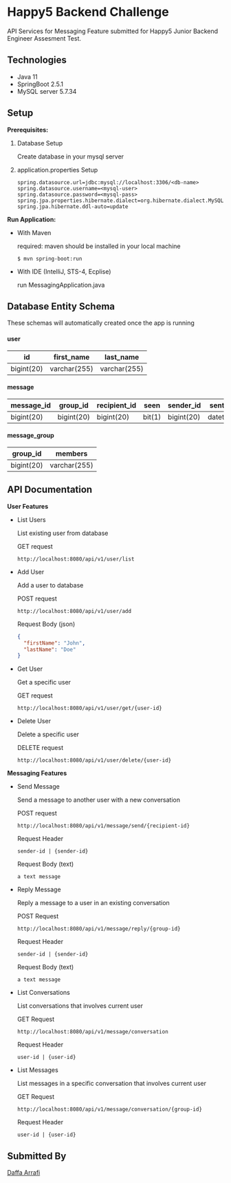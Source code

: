# Happy5 Backend Challenge

API Services for Messaging Feature submitted for Happy5 Junior Backend Engineer Assesment Test.

## Technologies

- Java 11
- SpringBoot 2.5.1
- MySQL server 5.7.34

## Setup

**Prerequisites:**

1. Database Setup

   Create database in your mysql server

2. application.properties Setup

   ```properties
   spring.datasource.url=jdbc:mysql://localhost:3306/<db-name>
   spring.datasource.username=<mysql-user>
   spring.datasource.password=<mysql-pass>
   spring.jpa.properties.hibernate.dialect=org.hibernate.dialect.MySQL5InnoDBDialect
   spring.jpa.hibernate.ddl-auto=update
   ```

**Run Application:**

- With Maven

  required: maven should be installed in your local machine

  ```
  $ mvn spring-boot:run
  ```

- With IDE (IntelliJ, STS-4, Ecplise)

  run MessagingApplication.java

## Database Entity Schema

These schemas will automatically created once the app is running

#### **user**

| id         | first_name   | last_name    |
| ---------- | ------------ | ------------ |
| bigint(20) | varchar(255) | varchar(255) |

#### **message**

| message_id | group_id   | recipient_id | seen   | sender_id  | sent_at  | text         |
| ---------- | ---------- | ------------ | ------ | ---------- | -------- | ------------ |
| bigint(20) | bigint(20) | bigint(20)   | bit(1) | bigint(20) | datetime | varchar(255) |

#### **message_group**

| group_id   | members      |
| ---------- | ------------ |
| bigint(20) | varchar(255) |

## API Documentation

**User Features**

- List Users

  List existing user from database

  GET request

  ```
  http://localhost:8080/api/v1/user/list
  ```

- Add User

  Add a user to database

  POST request

  ```
  http://localhost:8080/api/v1/user/add
  ```

  Request Body (json)

  ```json
  {
    "firstName": "John",
    "lastName": "Doe"
  }
  ```

- Get User

  Get a specific user

  GET request

  ```
  http://localhost:8080/api/v1/user/get/{user-id}
  ```

- Delete User

  Delete a specific user

  DELETE request

  ```
  http://localhost:8080/api/v1/user/delete/{user-id}
  ```

**Messaging Features**

- Send Message

  Send a message to another user with a new conversation

  POST request

  ```
  http://localhost:8080/api/v1/message/send/{recipient-id}
  ```

  Request Header

  ```
  sender-id | {sender-id}
  ```

  Request Body (text)

  ```
  a text message
  ```

- Reply Message

  Reply a message to a user in an existing conversation

  POST Request

  ```
  http://localhost:8080/api/v1/message/reply/{group-id}
  ```

  Request Header

  ```
  sender-id | {sender-id}
  ```

  Request Body (text)

  ```
  a text message
  ```

- List Conversations

  List conversations that involves current user

  GET Request

  ```
  http://localhost:8080/api/v1/message/conversation
  ```

  Request Header

  ```
  user-id | {user-id}
  ```

- List Messages

  List messages in a specific conversation that involves current user

  GET Request

  ```
  http://localhost:8080/api/v1/message/conversation/{group-id}
  ```

  Request Header

  ```
  user-id | {user-id}
  ```

## Submitted By

[Daffa Arrafi](https://github.com/daffaarravi)
